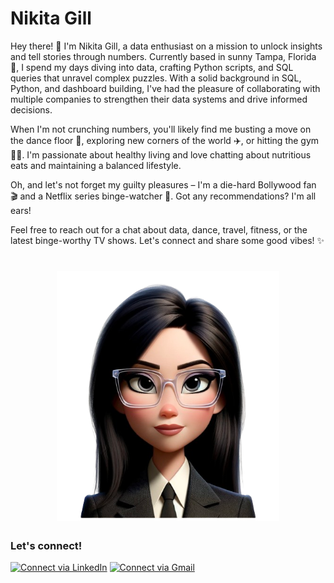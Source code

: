 # Nikita Gill



Hey there! 👋 I'm Nikita Gill, a data enthusiast on a mission to unlock insights and tell stories through numbers. Currently based in sunny Tampa, Florida 🌴, I spend my days diving into data, crafting Python scripts, and SQL queries that unravel complex puzzles.
With a solid background in SQL, Python, and dashboard building, I've had the pleasure of collaborating with multiple companies to strengthen their data systems and drive informed decisions.

When I'm not crunching numbers, you'll likely find me busting a move on the dance floor 💃, exploring new corners of the world ✈️, or hitting the gym 🏋️‍♂️. I'm passionate about healthy living and love chatting about nutritious eats and maintaining a balanced lifestyle.

Oh, and let's not forget my guilty pleasures – I'm a die-hard Bollywood fan 🎬 and a Netflix series binge-watcher 🍿. Got any recommendations? I'm all ears!

Feel free to reach out for a chat about data, dance, travel, fitness, or the latest binge-worthy TV shows. Let's connect and share some good vibes! ✨
<h1 align="center"><img src="avatar_nikita.png" alt="avatar" height="400"></h1>

### Let's connect!
[![Connect via LinkedIn](https://img.shields.io/badge/Connect%20via-LinkedIn-blue?style=for-the-badge&logo=linkedin)]([https://www.linkedin.com/in/your-profile-url/](https://www.linkedin.com/in/nikita-gill-36a70a142/))
[![Connect via Gmail](https://img.shields.io/badge/Connect%20via-Gmail-red?style=for-the-badge&logo=gmail)](mailto:gillnikita.284@gmail.com)

